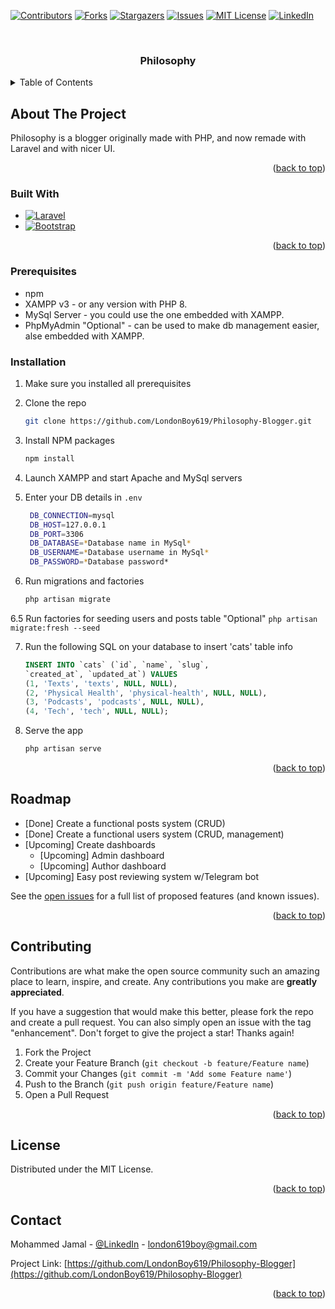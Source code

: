 
<a name="readme-top"></a>

[![Contributors][contributors-shield]][contributors-url]
[![Forks][forks-shield]][forks-url]
[![Stargazers][stars-shield]][stars-url]
[![Issues][issues-shield]][issues-url]
[![MIT License][license-shield]][license-url]
[![LinkedIn][linkedin-shield]][linkedin-url]



<!-- PROJECT LOGO -->
<br />
<div align="center">

<h3 align="center">Philosophy</h3>
</div>



<!-- TABLE OF CONTENTS -->
<details>
  <summary>Table of Contents</summary>
  <ol>
    <li>
      <a href="#about-the-project">About The Project</a>
      <ul>
        <li><a href="#built-with">Built With</a></li>
      </ul>
    </li>
    <li>
      <a href="#getting-started">Getting Started</a>
      <ul>
        <li><a href="#prerequisites">Prerequisites</a></li>
        <li><a href="#installation">Installation</a></li>
      </ul>
    </li>
    <li><a href="#usage">Usage</a></li>
    <li><a href="#roadmap">Roadmap</a></li>
    <li><a href="#contributing">Contributing</a></li>
    <li><a href="#license">License</a></li>
    <li><a href="#contact">Contact</a></li>
    <li><a href="#acknowledgments">Acknowledgments</a></li>
  </ol>
</details>



<!-- ABOUT THE PROJECT -->
## About The Project

Philosophy is a blogger originally made with PHP, and now remade with Laravel and with nicer UI.

<p align="right">(<a href="#readme-top">back to top</a>)</p>



### Built With

* [![Laravel][Laravel.com]][Laravel-url]
* [![Bootstrap][Bootstrap.com]][Bootstrap-url]

<p align="right">(<a href="#readme-top">back to top</a>)</p>





### Prerequisites

* npm
* XAMPP v3 - or any version with PHP 8.
* MySql Server - you could use the one embedded with XAMPP.
* PhpMyAdmin "Optional" - can be used to make db management easier, alse embedded with XAMPP.

### Installation

1. Make sure you installed all prerequisites

2. Clone the repo
   ```sh
   git clone https://github.com/LondonBoy619/Philosophy-Blogger.git
   ```
3. Install NPM packages
   ```sh
   npm install
   ```
4. Launch XAMPP and start Apache and MySql servers

5. Enter your DB details in `.env`
   ```sh
    DB_CONNECTION=mysql
    DB_HOST=127.0.0.1
    DB_PORT=3306
    DB_DATABASE=*Database name in MySql*
    DB_USERNAME=*Database username in MySql*
    DB_PASSWORD=*Database password*
   ```
6. Run migrations and factories
   ```sh
   php artisan migrate
   ```
6.5 Run factories for seeding users and posts table "Optional"
    ```
    php artisan migrate:fresh --seed
    ```

7. Run the following SQL on your database to insert 'cats' table info
   ```sql
   INSERT INTO `cats` (`id`, `name`, `slug`, 
   `created_at`, `updated_at`) VALUES
   (1, 'Texts', 'texts', NULL, NULL),
   (2, 'Physical Health', 'physical-health', NULL, NULL),
   (3, 'Podcasts', 'podcasts', NULL, NULL),
   (4, 'Tech', 'tech', NULL, NULL);
   ```
8. Serve the app
   ```sh
   php artisan serve
   ```

<p align="right">(<a href="#readme-top">back to top</a>)</p>



<!-- ROADMAP -->
## Roadmap

- [Done] Create a functional posts system (CRUD)
- [Done] Create a functional users system (CRUD, management)
- [Upcoming] Create dashboards
    - [Upcoming] Admin dashboard
    - [Upcoming] Author dashboard
- [Upcoming] Easy post reviewing system w/Telegram bot

See the [open issues](https://github.com/LondonBoy619/Philosophy-Blogger/issues) for a full list of proposed features (and known issues).

<p align="right">(<a href="#readme-top">back to top</a>)</p>



<!-- CONTRIBUTING -->
## Contributing

Contributions are what make the open source community such an amazing place to learn, inspire, and create. Any contributions you make are **greatly appreciated**.

If you have a suggestion that would make this better, please fork the repo and create a pull request. You can also simply open an issue with the tag "enhancement".
Don't forget to give the project a star! Thanks again!

1. Fork the Project
2. Create your Feature Branch (`git checkout -b feature/Feature name`)
3. Commit your Changes (`git commit -m 'Add some Feature name'`)
4. Push to the Branch (`git push origin feature/Feature name`)
5. Open a Pull Request

<p align="right">(<a href="#readme-top">back to top</a>)</p>



<!-- LICENSE -->
## License

Distributed under the MIT License.

<p align="right">(<a href="#readme-top">back to top</a>)</p>



<!-- CONTACT -->
## Contact

Mohammed Jamal - [@LinkedIn](https://www.linkedin.com/in/mohammed-jamal-2aaba8203/) - london619boy@gmail.com

Project Link: [https://github.com/LondonBoy619/Philosophy-Blogger](https://github.com/LondonBoy619/Philosophy-Blogger)

<p align="right">(<a href="#readme-top">back to top</a>)</p>



<!-- MARKDOWN LINKS & IMAGES -->
[contributors-shield]: https://img.shields.io/github/contributors/LondonBoy619/Philosophy-Blogger.svg?style=for-the-badge
[contributors-url]: https://github.com/LondonBoy619/Philosophy-Blogger/graphs/contributors
[forks-shield]: https://img.shields.io/github/forks/LondonBoy619/Philosophy-Blogger.svg?style=for-the-badge
[forks-url]: https://github.com/LondonBoy619/Philosophy-Blogger/network/members
[stars-shield]: https://img.shields.io/github/stars/LondonBoy619/Philosophy-Blogger.svg?style=for-the-badge
[stars-url]: https://github.com/LondonBoy619/Philosophy-Blogger/stargazers
[issues-shield]: https://img.shields.io/github/issues/LondonBoy619/Philosophy-Blogger.svg?style=for-the-badge
[issues-url]: https://github.com/LondonBoy619/Philosophy-Blogger/issues
[license-shield]: https://img.shields.io/github/license/LondonBoy619/Philosophy-Blogger.svg?style=for-the-badge
[license-url]: https://github.com/LondonBoy619/Philosophy-Blogger/blob/master/LICENSE.txt
[linkedin-shield]: https://img.shields.io/badge/-LinkedIn-black.svg?style=for-the-badge&logo=linkedin&colorB=555
[linkedin-url]: https://linkedin.com/in/mohammed-jamal-2aaba8203/
[product-screenshot]: images/screenshot.png
[Next.js]: https://img.shields.io/badge/next.js-000000?style=for-the-badge&logo=nextdotjs&logoColor=white
[Next-url]: https://nextjs.org/
[React.js]: https://img.shields.io/badge/React-20232A?style=for-the-badge&logo=react&logoColor=61DAFB
[React-url]: https://reactjs.org/
[Vue.js]: https://img.shields.io/badge/Vue.js-35495E?style=for-the-badge&logo=vuedotjs&logoColor=4FC08D
[Vue-url]: https://vuejs.org/
[Angular.io]: https://img.shields.io/badge/Angular-DD0031?style=for-the-badge&logo=angular&logoColor=white
[Angular-url]: https://angular.io/
[Svelte.dev]: https://img.shields.io/badge/Svelte-4A4A55?style=for-the-badge&logo=svelte&logoColor=FF3E00
[Svelte-url]: https://svelte.dev/
[Laravel.com]: https://img.shields.io/badge/Laravel-FF2D20?style=for-the-badge&logo=laravel&logoColor=white
[Laravel-url]: https://laravel.com
[Bootstrap.com]: https://img.shields.io/badge/Bootstrap-563D7C?style=for-the-badge&logo=bootstrap&logoColor=white
[Bootstrap-url]: https://getbootstrap.com
[JQuery.com]: https://img.shields.io/badge/jQuery-0769AD?style=for-the-badge&logo=jquery&logoColor=white
[JQuery-url]: https://jquery.com 
